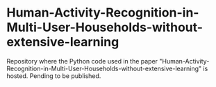 # Human-Activity-Recognition-in-Multi-User-Households-without-extensive-learning
Repository where the Python code used in the paper "Human-Activity-Recognition-in-Multi-User-Households-without-extensive-learning" is hosted. Pending to be published.
